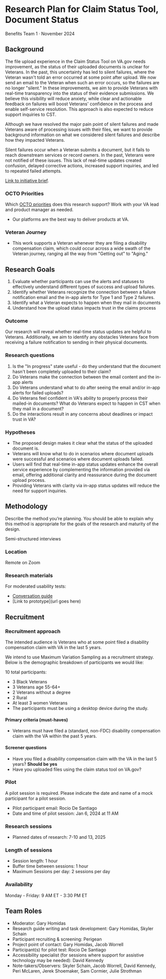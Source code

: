 # Research Plan for Claim Status Tool, Document Status

Benefits Team 1 · November 2024

## Background

The file upload experience in the Claim Status Tool on VA.gov needs improvement, as the status of their uploaded documents is unclear for Veterans. In the past, this uncertainty has led to silent failures, where the Veteran wasn't told an error occurred at some point after upload. We now send an email to the Veteran when such an error occurs, so the failures are no longer "silent." In these improvements, we aim to provide Veterans with real-time transparency into the status of their evidence submissions. We believe this visibility will reduce anxiety, while clear and actionable feedback on failures will boost Veterans' confidence in the process and enable self-service resolution. This approach is also expected to reduce support inquiries to CST.

Although we have resolved the major pain point of silent failures and made Veterans aware of processing issues with their files, we want to provide background information on what we considered silent failures and describe how they impacted Veterans.

Silent failures occur when a Veteran submits a document, but it fails to reach downstream services or record owners. In the past, Veterans were not notified of these issues. This lack of real-time updates created confusion, delayed corrective actions, increased support inquiries, and led to repeated failed attempts.

[Link to initiative brief](https://github.com/department-of-veterans-affairs/va.gov-team/blob/master/products/claim-appeal-status/CST%20Product/Document%20Status%20Initiative.md).

### OCTO Priorities 

Which [OCTO priorities](https://github.com/department-of-veterans-affairs/va.gov-team/blob/master/strategy/OCTO-DE%20Priorities%202024.md) does this research support? Work with your VA lead and product manager as needed.

* Our platforms are the best way to deliver products at VA.

### Veteran Journey
* This work supports a Veteran whenever they are filing a disability compensation claim, which could occur across a wide swath of the Veteran journey, ranging all the way from "Getting out" to "Aging."

## Research Goals

1. Evaluate whether participants can use the alerts and statuses to effectively understand different types of success and upload failures.
2. Identify whether Veterans recognize the connection between a failure notification email and the in-app alerts for Type 1 and Type 2 failures.
3. Identify what a Veteran expects to happen when they mail in documents
4. Understand how the upload status impacts trust in the claims process

### Outcome

Our research will reveal whether real-time status updates are helpful to Veterans. Additionally, we aim to identify any obstacles Veterans face from receiving a failure notification to sending in their physical documents.

### Research questions

1. Is the "In progress" state useful - do they understand that the document hasn't been completely uploaded to their claim?
2. Do Veterans make the connection between the email content and the in-app alerts
3. Do Veterans understand what to do after seeing the email and/or in-app alerts for failed uploads?
4. Do Veterans feel confident in VA's ability to properly process their mailed-in documents? What do Veterans expect to happen in CST when they mail in a document?
5. Do the interactions result in any concerns about deadlines or impact trust in VA?

### Hypotheses

* The proposed design makes it clear what the status of the uploaded document is.
* Veterans will know what to do in scenarios where document uploads were successful and scenarios where document uploads failed.
* Users will find that real-time in-app status updates enhance the overall service experience by complementing the information provided via email, offering additional clarity and reassurance during the document upload process.
* Providing Veterans with clarity via in-app status updates will reduce the need for support inquiries.

## Methodology	
Describe the method you’re planning. You should be able to explain why this method is appropriate for the goals of the research and maturity of the design. 

Semi-structured interviews

### Location
Remote on Zoom

### Research materials

For moderated usability tests: 
- [Conversation guide](https://github.com/department-of-veterans-affairs/va.gov-team/blob/master/products/claim-appeal-status/research/2024-11-Document-Status/converstation-guide.md)
- [Link to prototype](url goes here)
	
## Recruitment	

### Recruitment approach
The intended audience is Veterans who at some point filed a disability compensation claim with VA in the last 5 years.

We intend to use Maximum Variation Sampling as a recruitment strategy. Below is the demographic breakdown of participants we would like:

10 total participants:

* 3 Black Veterans
* 3 Veterans age 55-64+
* 2 Veterans without a degree
* 2 Rural
* At least 3 women Veterans
* The participants must be using a desktop device during the study.


#### Primary criteria (must-haves)
- Veterans must have filed a (standard, non-FDC) disability compensation claim with the VA within the past 5 years.

#### Screener questions
- Have you filed a disability compensation claim with the VA in the last 5 years? **Should be yes**
- Have you uploaded files using the claim status tool on VA.gov?

### Pilot
A pilot session is required. Please indicate the date and name of a mock participant for a pilot session. 
* Pilot participant email: Rocio De Santiago
* Date and time of pilot session: Jan 6, 2024 at 11 AM

### Research sessions
* Planned dates of research: 7-10 and 13, 2025

### Length of sessions

* Session length: 1 hour
* Buffer time between sessions: 1 hour 
* Maximum Sessions per day: 2 sessions per day

### Availability

Monday - Friday: 9 AM ET - 3:30 PM ET
	
## Team Roles	

- Moderator: Gary Homidas
- Research guide writing and task development: Gary Homidas, Skyler Schain
- Participant recruiting & screening: Perigean
- Project point of contact: Gary Homidas, Jacob Worrell
- Participant(s) for pilot test: Rocio De Santiago
- Accessibility specialist (for sessions where support for assistive technology may be needed):	David Kennedy
- Note-takers/Observers: Skyler Schain, Jacob Worrell, David Kennedy, Peri McLaren, Jerek Shoemaker, Sam Cormier, Julie Strothman
